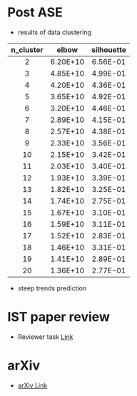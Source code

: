 
# Post ASE
 - results of data clustering
 

| n_cluster |   elbow  | silhouette |
|:---------:|:--------:|:----------:|
|     2     | 6.20E+10 |  6.56E-01  |
|     3     | 4.85E+10 |  4.99E-01  |
|     4     | 4.20E+10 |  4.36E-01  |
|     5     | 3.65E+10 |  4.92E-01  |
|     6     | 3.20E+10 |  4.46E-01  |
|     7     | 2.89E+10 |  4.15E-01  |
|     8     | 2.57E+10 |  4.38E-01  |
|     9     | 2.33E+10 |  3.56E-01  |
|     10    | 2.15E+10 |  3.42E-01  |
|     11    | 2.03E+10 |  3.40E-01  |
|     12    | 1.93E+10 |  3.39E-01  |
|     13    | 1.82E+10 |  3.25E-01  |
|     14    | 1.74E+10 |  2.75E-01  |
|     15    | 1.67E+10 |  3.10E-01  |
|     16    | 1.59E+10 |  3.11E-01  |
|     17    | 1.52E+10 |  2.83E-01  |
|     18    | 1.46E+10 |  3.31E-01  |
|     19    | 1.41E+10 |  2.89E-01  |
|     20    | 1.36E+10 |  2.77E-01  |


 - steep trends prediction

# IST paper review
 - Reviewer task [Link](https://docs.google.com/document/d/1Xg7CQVeB5DvdtNXlxi6iy9c42Z5hqv3V3W3UCq1bGbQ/edit?usp=sharing)

# arXiv
 - [arXiv Link](https://arxiv.org/pdf/2006.07240.pdf) 
